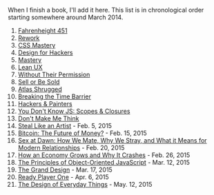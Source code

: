 When I finish a book, I'll add it here. This list is in chronological order starting somewhere around March 2014.

1. [Fahrenheight 451](http://www.amazon.com/Fahrenheit-451-Novel-Ray-Bradbury/dp/1451673310)
2. [Rework](http://www.amazon.com/Rework-Jason-Fried/dp/0307463745/ref=sr_1_1?s=books&ie=UTF8&qid=1423790104&sr=1-1&keywords=rework)
3. [CSS Mastery](http://www.amazon.com/CSS-Mastery-Advanced-Standards-Solutions/dp/1430223979/ref=sr_1_1?s=books&ie=UTF8&qid=1423790113&sr=1-1&keywords=css+mastery)
4. [Design for Hackers](http://www.amazon.com/Design-Hackers-Reverse-Engineering-Beauty/dp/1119998956/ref=sr_1_1?s=books&ie=UTF8&qid=1423790122&sr=1-1&keywords=design+for+hackers)
5. [Mastery](http://www.amazon.com/Mastery-Robert-Greene/dp/014312417X/ref=sr_1_1?s=books&ie=UTF8&qid=1423790132&sr=1-1&keywords=mastery)
6. [Lean UX](http://www.amazon.com/Lean-UX-Applying-Principles-Experience/dp/1449311652/ref=sr_1_1?s=books&ie=UTF8&qid=1423790144&sr=1-1&keywords=lean+ux)
7. [Without Their Permission](http://www.amazon.com/Without-Their-Permission-Century-Managed/dp/1455520020)
8. [Sell or Be Sold](http://www.amazon.com/Sell-Be-Sold-Your-Business/dp/1608322564/ref=sr_1_1?s=books&ie=UTF8&qid=1423790160&sr=1-1&keywords=sell+or+be+sold)
9. [Atlas Shrugged](http://www.amazon.com/Atlas-Shrugged-Ayn-Rand/dp/0452011876/ref=sr_1_1?s=books&ie=UTF8&qid=1423790234&sr=1-1&keywords=atlas+shrugged)
10. [Breaking the Time Barrier](https://www.freshbooks.com/breaking-the-time-barrier)
11. [Hackers & Painters](http://www.amazon.com/Hackers-Painters-Big-Ideas-Computer/dp/1449389554/ref=sr_1_1?s=books&ie=UTF8&qid=1423790286&sr=1-1&keywords=hackers+and+painters)
12. [You Don't Know JS: Scopes & Closures](http://www.amazon.com/You-Dont-Know-JS-Closures/dp/1449335586/ref=sr_1_1?s=books&ie=UTF8&qid=1423790295&sr=1-1&keywords=scopes+and+closures)
13. [Don't Make Me Think](http://www.amazon.com/Dont-Make-Me-Think-Usability/dp/0321344758/ref=sr_1_2?s=books&ie=UTF8&qid=1423790307&sr=1-2&keywords=dont+make+me+think)
14. [Steal Like an Artist](http://www.amazon.com/Steal-Like-Artist-Things-Creative/dp/0761169253/ref=sr_1_1?s=books&ie=UTF8&qid=1423790320&sr=1-1&keywords=steal+like+an+artist) - Feb. 5, 2015
15. [Bitcoin: The Future of Money?](http://www.amazon.com/Bitcoin-Future-Money-Dominic-Frisby-ebook/dp/B00NNLWRRM/ref=sr_1_1?s=digital-text&ie=UTF8&qid=1424061544&sr=1-1&keywords=dominic+frisby) - Feb. 15, 2015
16. [Sex at Dawn: How We Mate, Why We Stray, and What it Means for Modern Relationships](http://www.amazon.com/Sex-Dawn-Stray-Modern-Relationships/dp/1491512407) - Feb. 20, 2015
17. [How an Economy Grows and Why It Crashes](http://www.amazon.com/How-Economy-Grows-Why-Crashes/dp/047052670X) - Feb. 26, 2015
18. [The Principles of Object-Oriented JavaScript](http://www.amazon.com/Principles-Object-Oriented-JavaScript-Nicholas-Zakas/dp/1593275404) - Mar. 12, 2015
19. [The Grand Design](http://www.amazon.com/The-Grand-Design-Stephen-Hawking/dp/055338466X) - Mar. 17, 2015
20. [Ready Player One](http://www.amazon.com/Ready-Player-One-A-Novel/dp/0307887448) - Apr. 6, 2015
21. [The Design of Everyday Things](http://www.amazon.com/The-Design-Everyday-Things-Expanded/dp/0465050654) - May. 12, 2015

